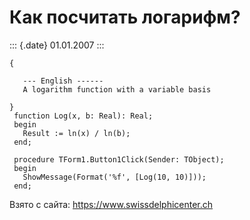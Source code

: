 Как посчитать логарифм?
=======================

::: {.date}
01.01.2007
:::

    {
     
       --- English ------
       A logarithm function with a variable basis
     
    }
     function Log(x, b: Real): Real;
     begin
       Result := ln(x) / ln(b);
     end;
     
     procedure TForm1.Button1Click(Sender: TObject);
     begin
       ShowMessage(Format('%f', [Log(10, 10)]));
     end;

Взято с сайта: <https://www.swissdelphicenter.ch>
